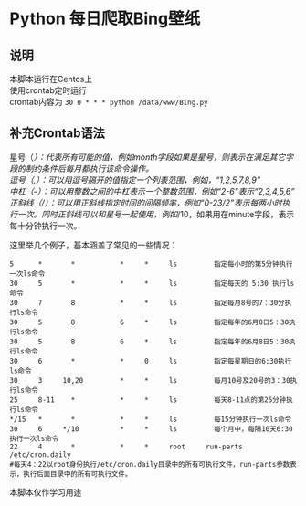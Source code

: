 # Python 每日爬取Bing壁纸

## 说明
本脚本运行在Centos上  
使用crontab定时运行  
crontab内容为 `30 0 * * * python /data/www/Bing.py`  

## 补充Crontab语法  
星号（*）：代表所有可能的值，例如month字段如果是星号，则表示在满足其它字段的制约条件后每月都执行该命令操作。  
逗号（,）：可以用逗号隔开的值指定一个列表范围，例如，“1,2,5,7,8,9”  
中杠（-）：可以用整数之间的中杠表示一个整数范围，例如“2-6”表示“2,3,4,5,6”  
正斜线（/）：可以用正斜线指定时间的间隔频率，例如“0-23/2”表示每两小时执行一次。同时正斜线可以和星号一起使用，例如*/10，如果用在minute字段，表示每十分钟执行一次。  

这里举几个例子，基本涵盖了常见的一些情况：  
```
5      *       *           *     *     ls         指定每小时的第5分钟执行一次ls命令
30     5       *           *     *     ls         指定每天的 5:30 执行ls命令
30     7       8           *     *     ls         指定每月8号的7：30分执行ls命令
30     5       8           6     *     ls         指定每年的6月8日5：30执行ls命令
30     5       8           6     *     ls         指定每年的6月8日5：30执行ls命令
30     6       *           *     0     ls         指定每星期日的6:30执行ls命令
30     3     10,20         *     *     ls         每月10号及20号的3：30执行ls命令
25     8-11    *           *     *     ls         每天8-11点的第25分钟执行ls命令
*/15   *       *           *     *     ls         每15分钟执行一次ls命令
30     6     */10          *     *     ls         每个月中，每隔10天6:30执行一次ls命令
22     4       *           *     *     root     run-parts     /etc/cron.daily
#每天4：22以root身份执行/etc/cron.daily目录中的所有可执行文件，run-parts参数表示，执行后面目录中的所有可执行文件。
```

本脚本仅作学习用途
